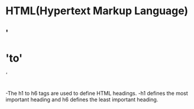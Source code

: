 # HTML(Hypertext Markup Language)
## '<h1>'to'<h6>'
-The h1 to h6 tags are used to define HTML headings.
-h1 defines the most important heading and h6 defines the least important heading.


